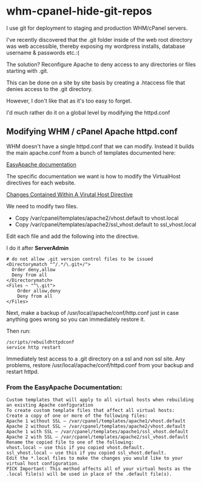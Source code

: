 whm-cpanel-hide-git-repos
=========================

I use git for deployment to staging and production WHM/cPanel servers. 

I've recently discovered that the .git folder inside of the web root directory was web accessible, thereby exposing my wordpress installs, database username & passwords etc.:( 

The solution? Reconfigure Apache to deny access to any directories or files starting with .git. 

This can be done on a site by site basis by creating a .htaccess file that denies access to the .git directory.

However, I don't like that as it's too easy to forget. 

I'd much rather do it on a global level by modifying the httpd.conf

## Modifying WHM / cPanel Apache httpd.conf

WHM doesn't have a single httpd.conf that we can modify.   Instead it builds the main apache.conf from a bunch of templates documented here: 

[EasyApache documentation](http://docs.cpanel.net/twiki/bin/view/EasyApache3/)

The specific documentation we want is how to modify the VirtualHost directives for each website. 

[Changes Contained Within A Virutal Host Directive](http://docs.cpanel.net/twiki/bin/view/EasyApache3/InsideVHost)

We need to modify two files. 

* Copy /var/cpanel/templates/apache2/vhost.default to vhost.local 
* Copy /var/cpanel/templates/apache2/ssl_vhost.default to ssl_vhost.local 

Edit each file and add the following into the <Virualhost> directive. 

I do it after **ServerAdmin**

```
# do not allow .git version control files to be issued
<Directorymatch "^/.*/\.git+/">
  Order deny,allow
  Deny from all
</Directorymatch>
<Files ~ "^\.git">
    Order allow,deny
    Deny from all 
</Files>
```

Next, make a backup of /usr/local/apache/conf/http.conf just in case anything goes wrong so you can immediately restore it. 

Then run:

```
/scripts/rebuildhttpdconf
service http restart
```

Immediately test access to a .git directory on a ssl and non ssl site.  Any problems, restore /usr/local/apache/conf/httpd.conf from your backup and restart httpd. 


### From the EasyApache Documentation:

```
Custom templates that will apply to all virtual hosts when rebuilding an existing Apache configuration
To create custom template files that affect all virtual hosts:
Create a copy of one or more of the following files:
Apache 1 without SSL — /var/cpanel/templates/apache1/vhost.default
Apache 2 without SSL — /var/cpanel/templates/apache2/vhost.default
Apache 1 with SSL — /var/cpanel/templates/apache1/ssl_vhost.default
Apache 2 with SSL — /var/cpanel/templates/apache2/ssl_vhost.default
Rename the copied file to one of the following:
vhost.local — use this if you copied vhost.default.
ssl_vhost.local — use this if you copied ssl_vhost.default.
Edit the *.local files to make the changes you would like to your virtual host configuration.
PICK Important: This method affects all of your virtual hosts as the .local file(s) will be used in place of the .default file(s).
```




